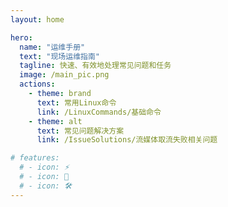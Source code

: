 ```yaml
---
layout: home

hero:
  name: "运维手册"
  text: "现场运维指南"
  tagline: 快速、有效地处理常见问题和任务
  image: /main_pic.png
  actions:
    - theme: brand
      text: 常用Linux命令
      link: /LinuxCommands/基础命令
    - theme: alt
      text: 常见问题解决方案
      link: /IssueSolutions/流媒体取流失败相关问题

# features:
  # - icon: ⚡️
  # - icon: 🖖
  # - icon: 🛠️
---
```


